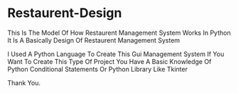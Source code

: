 # Restaurent-Design

This Is The Model Of How Restaurent Management System Works In Python 
It Is A Basically Design Of Restaurent Management System

I Used A Python Language To Create This Gui Management System
If You Want To Create This Type Of Project You Have A Basic Knowledge Of Python Conditional Statements Or Python Library Like Tkinter

Thank You.
